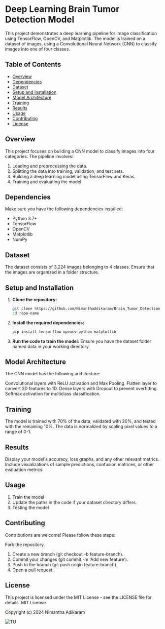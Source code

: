 # Deep Learning Brain Tumor Detection Model

This project demonstrates a deep learning pipeline for image classification using TensorFlow, OpenCV, and Matplotlib. The model is trained on a dataset of images, using a Convolutional Neural Network (CNN) to classify images into one of four classes.

## Table of Contents

- [Overview](#overview)
- [Dependencies](#dependencies)
- [Dataset](#dataset)
- [Setup and Installation](#setup-and-installation)
- [Model Architecture](#model-architecture)
- [Training](#training)
- [Results](#results)
- [Usage](#usage)
- [Contributing](#contributing)
- [License](#license)

## Overview

This project focuses on building a CNN model to classify images into four categories. The pipeline involves:

1. Loading and preprocessing the data.
2. Splitting the data into training, validation, and test sets.
3. Building a deep learning model using TensorFlow and Keras.
4. Training and evaluating the model.

## Dependencies

Make sure you have the following dependencies installed:

- Python 3.7+
- TensorFlow
- OpenCV
- Matplotlib
- NumPy

## Dataset

The dataset consists of 3,224 images belonging to 4 classes. Ensure that the images are organized in a folder structure.

## Setup and Installation

1. **Clone the repository:**

   ```bash
   git clone https://github.com/NimanthaAdikaram/Brain_Tumor_Detection
   cd repo-name

2. **Install the required dependencies:**

   ```bash
   pip install tensorflow opencv-python matplotlib

2. **Run the code to train the model:**
Ensure you have the dataset folder named data in your working directory.

## Model Architecture

The CNN model has the following architecture:

Convolutional layers with ReLU activation and Max Pooling.
Flatten layer to convert 2D features to 1D.
Dense layers with Dropout to prevent overfitting.
Softmax activation for multiclass classification.

## Training

The model is trained with 70% of the data, validated with 20%, and tested with the remaining 10%.
The data is normalized by scaling pixel values to a range of 0-1.

## Results
Display your model's accuracy, loss graphs, and any other relevant metrics.
Include visualizations of sample predictions, confusion matrices, or other evaluation metrics.

## Usage

1. Train the model
2. Update the paths in the code if your dataset directory differs.
3. Testing the model

## Contributing
Contributions are welcome! Please follow these steps:

Fork the repository.
1. Create a new branch (git checkout -b feature-branch).
2. Commit your changes (git commit -m 'Add new feature').
3. Push to the branch (git push origin feature-branch).
4. Open a pull request.

## License
This project is licensed under the MIT License - see the LICENSE file for details.
MIT License

Copyright (c) 2024 Nimantha Adikaram

![TU](https://github.com/user-attachments/assets/d851d70f-4eb8-4a06-8ae9-ee0a272f901a)
